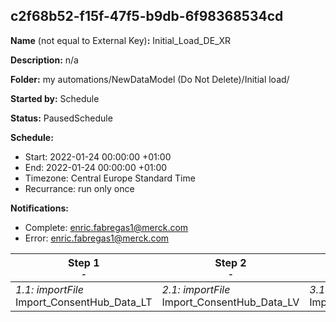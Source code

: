 ## c2f68b52-f15f-47f5-b9db-6f98368534cd

**Name** (not equal to External Key)**:** Initial_Load_DE_XR

**Description:** n/a

**Folder:** my automations/NewDataModel (Do Not Delete)/Initial load/

**Started by:** Schedule

**Status:** PausedSchedule

**Schedule:**

* Start: 2022-01-24 00:00:00 +01:00
* End: 2022-01-24 00:00:00 +01:00
* Timezone: Central Europe Standard Time
* Recurrance: run only once

**Notifications:**

* Complete: enric.fabregas1@merck.com
* Error: enric.fabregas1@merck.com

| Step 1<br>_<small>-</small>_ | Step 2<br>_<small>-</small>_ | Step 3<br>_<small>-</small>_ | Step 4<br>_<small>-</small>_ | Step 5<br>_<small>-</small>_ | Step 6<br>_<small>-</small>_ |
| --- | --- | --- | --- | --- | --- |
| _1.1: importFile_<br>Import_ConsentHub_Data_LT | _2.1: importFile_<br>Import_ConsentHub_Data_LV | _3.1: importFile_<br>Import_ConsentHub_Data_EE | _4.1: importFile_<br>Import_DIH_LV | _5.1: importFile_<br>Import_DIH_EE | _6.1: importFile_<br>Import_DIH_LT |
